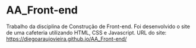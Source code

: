 # AA_Front-end
 Trabalho da disciplina de Construção de Front-end. Foi desenvolvido o site de uma cafeteria utilizando HTML, CSS e Javascript.
URL do site: https://diegoaraujovieira.github.io/AA_Front-end/
